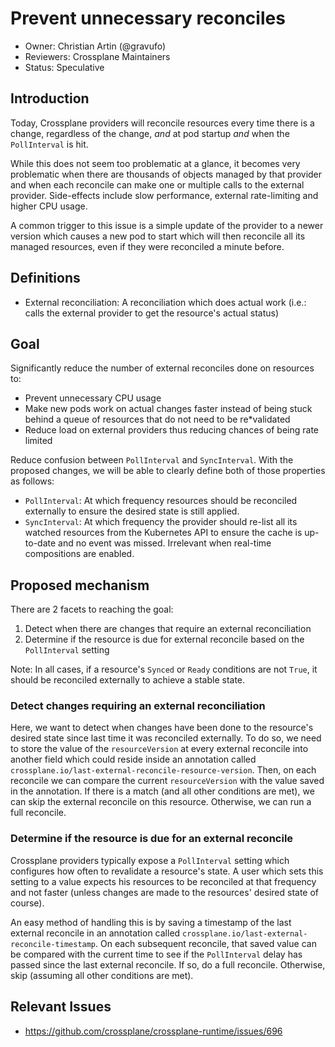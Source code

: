 # Prevent unnecessary reconciles

* Owner: Christian Artin (@gravufo)
* Reviewers: Crossplane Maintainers
* Status: Speculative

## Introduction

Today, Crossplane providers will reconcile resources every time there is a
change, regardless of the change, _and_ at pod startup _and_ when the
`PollInterval` is hit.

While this does not seem too problematic at a glance, it becomes very
problematic when there are thousands of objects managed by that provider and
when each reconcile can make one or multiple calls to the external provider.
Side-effects include slow performance, external rate-limiting and higher CPU
usage.

A common trigger to this issue is a simple update of the provider to a newer
version which causes a new pod to start which will then reconcile all its
managed resources, even if they were reconciled a minute before.

## Definitions

* External reconciliation: A reconciliation which does actual work (i.e.: calls
the external provider to get the resource's actual status)

## Goal

Significantly reduce the number of external reconciles done on resources to:

* Prevent unnecessary CPU usage
* Make new pods work on actual changes faster instead of being stuck behind a
queue of resources that do not need to be re*validated
* Reduce load on external providers thus reducing chances of being rate limited

Reduce confusion between `PollInterval` and `SyncInterval`. With the proposed
changes, we will be able to clearly define both of those properties as follows:

* `PollInterval`: At which frequency resources should be reconciled externally
to ensure the desired state is still applied.
* `SyncInterval`: At which frequency the provider should re-list all its watched
resources from the Kubernetes API to ensure the cache is up-to-date and no event
was missed. Irrelevant when real-time compositions are enabled.

## Proposed mechanism

There are 2 facets to reaching the goal:

1. Detect when there are changes that require an external reconciliation
2. Determine if the resource is due for external reconcile based on the
`PollInterval` setting

Note: In all cases, if a resource's `Synced` or `Ready` conditions are not
`True`, it should be reconciled externally to achieve a stable state.

### Detect changes requiring an external reconciliation

Here, we want to detect when changes have been done to the resource's desired
state since last time it was reconciled externally.
To do so, we need to store the value of the `resourceVersion` at every external
reconcile into another field which could reside inside an annotation called
`crossplane.io/last-external-reconcile-resource-version`.
Then, on each reconcile we can compare the current `resourceVersion` with the
value saved in the annotation. If there is a match (and all other conditions are
met), we can skip the external reconcile on this resource.
Otherwise, we can run a full reconcile.

### Determine if the resource is due for an external reconcile

Crossplane providers typically expose a `PollInterval` setting which configures
how often to revalidate a resource's state.
A user which sets this setting to a value expects his resources to be reconciled
at that frequency and not faster (unless changes are made to the resources'
desired state of course).

An easy method of handling this is by saving a timestamp of the last external
reconcile in an annotation called
`crossplane.io/last-external-reconcile-timestamp`. On each subsequent reconcile,
that saved value can be compared with the current time to see if the
`PollInterval` delay has passed since the last external reconcile.
If so, do a full reconcile. Otherwise, skip (assuming all other conditions are
met).

## Relevant Issues

* <https://github.com/crossplane/crossplane-runtime/issues/696>
